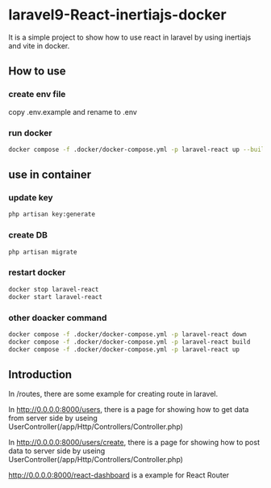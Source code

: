 # laravel9-React-inertiajs-docker
It is a simple project to show how to use react in laravel by using inertiajs and vite in docker.

## How to use ##

### create env file ###
copy .env.example and rename to .env

### run docker ###

```bash
docker compose -f .docker/docker-compose.yml -p laravel-react up --build
```
## use in container ##

### update key ###
```bash
php artisan key:generate
```

### create DB ###
```bash
php artisan migrate
```

### restart docker ###
```bash
docker stop laravel-react
docker start laravel-react
```
### other doacker command ###
```bash
docker compose -f .docker/docker-compose.yml -p laravel-react down
docker compose -f .docker/docker-compose.yml -p laravel-react build
docker compose -f .docker/docker-compose.yml -p laravel-react up
```

## Introduction ##
In /routes, there are some example for creating route in laravel.

In http://0.0.0.0:8000/users, there is a page for showing how to get data from server side by useing UserController(/app/Http/Controllers/Controller.php)

In http://0.0.0.0:8000/users/create, there is a page for showing how to post data to server side by useing UserController(/app/Http/Controllers/Controller.php)

http://0.0.0.0:8000/react-dashboard is a example for React Router

